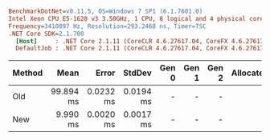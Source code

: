 ``` ini

BenchmarkDotNet=v0.11.5, OS=Windows 7 SP1 (6.1.7601.0)
Intel Xeon CPU E5-1620 v3 3.50GHz, 1 CPU, 8 logical and 4 physical cores
Frequency=3410097 Hz, Resolution=293.2468 ns, Timer=TSC
.NET Core SDK=2.1.700
  [Host]     : .NET Core 2.1.11 (CoreCLR 4.6.27617.04, CoreFX 4.6.27617.02), 64bit RyuJIT DEBUG  [AttachedDebugger]
  DefaultJob : .NET Core 2.1.11 (CoreCLR 4.6.27617.04, CoreFX 4.6.27617.02), 64bit RyuJIT


```
| Method |      Mean |     Error |    StdDev | Gen 0 | Gen 1 | Gen 2 | Allocated |
|------- |----------:|----------:|----------:|------:|------:|------:|----------:|
|    Old | 99.894 ms | 0.0232 ms | 0.0194 ms |     - |     - |     - |         - |
|    New |  9.990 ms | 0.0020 ms | 0.0017 ms |     - |     - |     - |         - |
